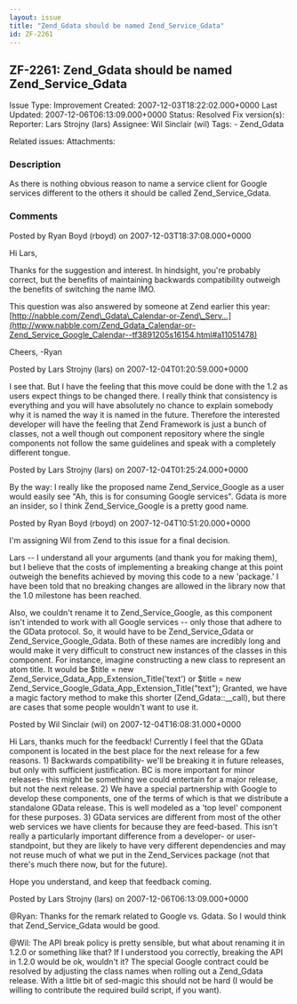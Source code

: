 ```yaml
---
layout: issue
title: "Zend_Gdata should be named Zend_Service_Gdata"
id: ZF-2261
---
```


ZF-2261: Zend\_Gdata should be named Zend\_Service\_Gdata
---------------------------------------------------------

 Issue Type: Improvement Created: 2007-12-03T18:22:02.000+0000 Last Updated: 2007-12-06T06:13:09.000+0000 Status: Resolved Fix version(s): 
 Reporter:  Lars Strojny (lars)  Assignee:  Wil Sinclair (wil)  Tags: - Zend\_Gdata
 
 Related issues: 
 Attachments: 
### Description

As there is nothing obvious reason to name a service client for Google services different to the others it should be called Zend\_Service\_Gdata.

 

 

### Comments

Posted by Ryan Boyd (rboyd) on 2007-12-03T18:37:08.000+0000

Hi Lars,

Thanks for the suggestion and interest. In hindsight, you're probably correct, but the benefits of maintaining backwards compatibility outweigh the benefits of switching the name IMO.

This question was also answered by someone at Zend earlier this year: [http://nabble.com/Zend\_Gdata\_Calendar-or-Zend\_Serv…](http://www.nabble.com/Zend_Gdata_Calendar-or-Zend_Service_Google_Calendar--tf3891205s16154.html#a11051478)

Cheers, -Ryan

 

 

Posted by Lars Strojny (lars) on 2007-12-04T01:20:59.000+0000

I see that. But I have the feeling that this move could be done with the 1.2 as users expect things to be changed there. I really think that consistency is everything and you will have absolutely no chance to explain somebody why it is named the way it is named in the future. Therefore the interested developer will have the feeling that Zend Framework is just a bunch of classes, not a well though out component repository where the single components not follow the same guidelines and speak with a completely different tongue.

 

 

Posted by Lars Strojny (lars) on 2007-12-04T01:25:24.000+0000

By the way: I really like the proposed name Zend\_Service\_Google as a user would easily see "Ah, this is for consuming Google services". Gdata is more an insider, so I think Zend\_Service\_Google is a pretty good name.

 

 

Posted by Ryan Boyd (rboyd) on 2007-12-04T10:51:20.000+0000

I'm assigning Wil from Zend to this issue for a final decision.

Lars -- I understand all your arguments (and thank you for making them), but I believe that the costs of implementing a breaking change at this point outweigh the benefits achieved by moving this code to a new 'package.' I have been told that no breaking changes are allowed in the library now that the 1.0 milestone has been reached.

Also, we couldn't rename it to Zend\_Service\_Google, as this component isn't intended to work with all Google services -- only those that adhere to the GData protocol. So, it would have to be Zend\_Service\_Gdata or Zend\_Service\_Google\_Gdata. Both of these names are incredibly long and would make it very difficult to construct new instances of the classes in this component. For instance, imagine constructing a new class to represent an atom title. It would be $title = new Zend\_Service\_Gdata\_App\_Extension\_Title('text') or $title = new Zend\_Service\_Google\_Gdata\_App\_Extension\_Title("text"); Granted, we have a magic factory method to make this shorter (Zend\_Gdata::\_\_call), but there are cases that some people wouldn't want to use it.

 

 

Posted by Wil Sinclair (wil) on 2007-12-04T16:08:31.000+0000

Hi Lars, thanks much for the feedback! Currently I feel that the GData component is located in the best place for the next release for a few reasons. 1) Backwards compatibility- we'll be breaking it in future releases, but only with sufficient justification. BC is more important for minor releases- this might be something we could entertain for a major release, but not the next release. 2) We have a special partnership with Google to develop these components, one of the terms of which is that we distribute a standalone GData release. This is well modeled as a 'top level' component for these purposes. 3) GData services are different from most of the other web services we have clients for because they are feed-based. This isn't really a particularly important difference from a developer- or user-standpoint, but they are likely to have very different dependencies and may not reuse much of what we put in the Zend\_Services package (not that there's much there now, but for the future).

Hope you understand, and keep that feedback coming.

 

 

Posted by Lars Strojny (lars) on 2007-12-06T06:13:09.000+0000

@Ryan: Thanks for the remark related to Google vs. Gdata. So I would think that Zend\_Service\_Gdata would be good.

@Wil: The API break policy is pretty sensible, but what about renaming it in 1.2.0 or something like that? If I understood you correctly, breaking the API in 1.2.0 would be ok, wouldn't it? The special Google contract could be resolved by adjusting the class names when rolling out a Zend\_Gdata release. With a little bit of sed-magic this should not be hard (I would be willing to contribute the required build script, if you want).

 

 